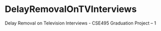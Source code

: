 # DelayRemovalOnTVInterviews
Delay Removal on Television Interviews - CSE495 Graduation Project – 1 

